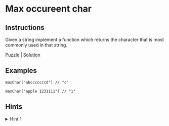 # Max occureent char

## Instructions

Given a string implement a function which returns the character that is most commonly used in that string.

[Puzzle](MaxOccurrentChar.kt) | [Solution](MaxOccurrentCharSolution.kt)

## Examples

```
maxChar("abcccccccd") // "c"

maxChar("apple 1231111") // "1"
```

## Hints

<details>
<summary>Hint 1</summary>
Use frequency counter or multiple pointers pattern.
</details>